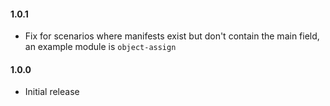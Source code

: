 #### 1.0.1

- Fix for scenarios where manifests exist but don't contain the main field, an example module is `object-assign`

#### 1.0.0

- Initial release
